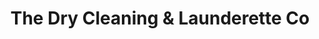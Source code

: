---
title: "The Dry Cleaning & Launderette Co"
url: /hayling-island/the-dry-cleaning-and-launderette-co/
shop: laundry
---
